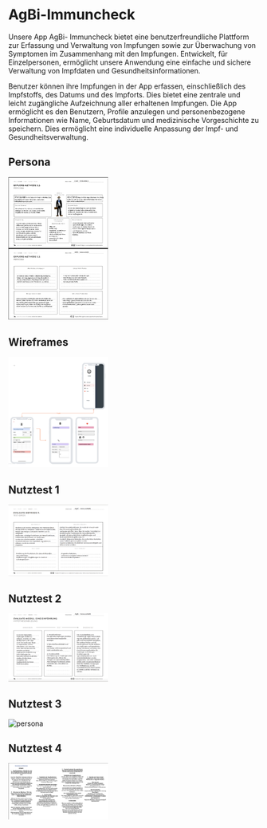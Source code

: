 # AgBi-Immuncheck

Unsere App AgBi- Immuncheck bietet eine benutzerfreundliche Plattform zur Erfassung und Verwaltung von Impfungen sowie zur Überwachung von Symptomen im Zusammenhang mit den Impfungen. Entwickelt, für Einzelpersonen, ermöglicht unsere Anwendung eine einfache und sichere Verwaltung von Impfdaten und Gesundheitsinformationen. 

Benutzer können ihre Impfungen in der App erfassen, einschließlich des Impfstoffs, des Datums und des Impforts. Dies bietet eine zentrale und leicht zugängliche Aufzeichnung aller erhaltenen Impfungen.
Die App ermöglicht es den Benutzern, Profile anzulegen und personenbezogene Informationen wie Name, Geburtsdatum und medizinische Vorgeschichte zu speichern. Dies ermöglicht eine individuelle Anpassung der Impf- und Gesundheitsverwaltung.

## Persona 
<img src="persona.png" alt="persona" style="width:200px;"/>

## Wireframes
<img src="wf_usertest.png" alt="wireframes" style="width:200px;"/>

## Nutztest 1  
<img src="wf.png" alt="persona" style="width:200px;"/>

## Nutztest 2 
<img src="wf1.png" alt="persona" style="width:200px;"/>

## Nutztest 3 
<img src="wf2.png" alt="persona" style="width:200px;"/>

## Nutztest 4 
<img src="Nutzertest_Wireframe.png" alt="persona" style="width:200px;"/>
